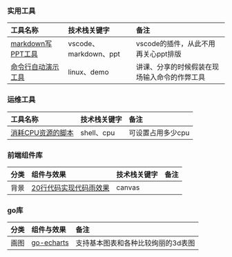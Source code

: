 ### 实用工具

工具名称|技术栈关键字|备注
:-----|:-----|:-----
[markdown写PPT工具](mark-markdown-ppt)|vscode、markdown、ppt|vscode的插件，从此不用再关心ppt排版
[命令行自动演示工具](scripts/show-demo-magic)|linux、demo|讲课、分享的时候假装在现场输入命令的作弊工具

### 运维工具

工具名称|技术栈关键字|备注
:-----|:-----|:-----
[消耗CPU资源的脚本](scripts/devops/killcpu/README.md)|shell、cpu|可设置占用多少cpu

### 前端组件库


分类|组件与效果|技术栈关键字|备注
:-----|:-----|:-----|:-----
背景|[20行代码实现代码雨效果](components/code-rain)|canvas|

### go库

分类|组件与效果|备注
:-----|:-----|:-----
画图|[go-echarts](https://github.com/go-echarts/go-echarts)|支持基本图表和各种比较绚丽的3d表图|
